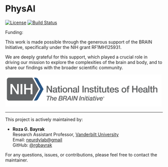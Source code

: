 # PhysAI

[![License](https://img.shields.io/badge/license-GPL-blue.svg)](LICENSE)
[![Build Status](https://travis-ci.org/neurdylab/physai.svg?branch=main)](https://travis-ci.org/neurdylab/physai)

Funding: 

This work is made possible through the generous support of the BRAIN Initiative, specifically under the NIH grant RF1MH125931. 

We are deeply grateful for this support, which played a crucial role in driving our mission to explore the complexities of the brain and body, and to share our findings with the broader scientific community.
</p>

<p align="left">
<a href="https://braininitiative.nih.gov/" target="_blank" style="text-decoration: none;">
<img src="https://github.com/neurdylab/physai/blob/main/docs/assets/logos/nihbrain.png?raw=true" width="500">
</p>

---

This project is actively maintained by:

- **Roza G. Bayrak**  
  Research Assistant Professor, [Vanderbilt University](https://www.vanderbilt.edu/)  
  Email: [neurdylab@gmail](mailto:neurdylab@gmail.com)  
  GitHub: [@rgbayrak](https://github.com/your-github-username)

For any questions, issues, or contributions, please feel free to contact the maintainer.